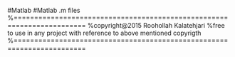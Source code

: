 #Matlab
#Matlab .m files
%=======================================================================
%copyright@2015 Roohollah Kalatehjari
%free to use in any project with reference to above mentioned copyrigth
%=======================================================================
